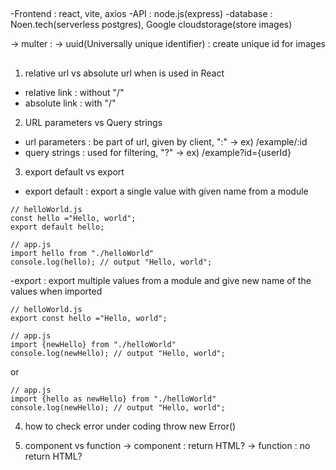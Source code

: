 ##

-Frontend : react, vite, axios
-API : node.js(express)
-database : Noen.tech(serverless postgres), Google cloudstorage(store images)

-> multer :
-> uuid(Universally unique identifier) : create unique id for images

##

1. relative url vs absolute url when <Link> is used in React

- relative link : without "/"
- absolute link : with "/"

2. URL parameters vs Query strings

- url parameters : be part of url, given by client, ":" -> ex) /example/:id
- query strings : used for filtering, "?" -> ex) /example?id={userId}

3. export default vs export

- export default : export a single value with given name from a module

```react
// helloWorld.js
const hello ="Hello, world";
export default hello;
```

```react
// app.js
import hello from "./helloWorld"
console.log(hello); // output "Hello, world";
```

-export : export multiple values from a module and give new name of the values when imported

```react
// helloWorld.js
export const hello ="Hello, world";
```

```react
// app.js
import {newHello} from "./helloWorld"
console.log(newHello); // output "Hello, world";
```

or

```react
// app.js
import {hello as newHello} from "./helloWorld"
console.log(newHello); // output "Hello, world";
```

4. how to check error under coding
   throw new Error()

5. component vs function
   -> component : return HTML?
   -> function : no return HTML?
